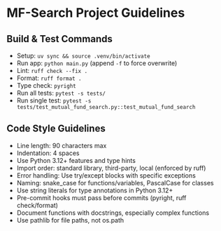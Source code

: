 # MF-Search Project Guidelines

## Build & Test Commands
- Setup: `uv sync && source .venv/bin/activate`
- Run app: `python main.py` (append `-f` to force overwrite)
- Lint: `ruff check --fix .`
- Format: `ruff format .`
- Type check: `pyright`
- Run all tests: `pytest -s tests/`
- Run single test: `pytest -s tests/test_mutual_fund_search.py::test_mutual_fund_search`

## Code Style Guidelines
- Line length: 90 characters max
- Indentation: 4 spaces
- Use Python 3.12+ features and type hints
- Import order: standard library, third-party, local (enforced by ruff)
- Error handling: Use try/except blocks with specific exceptions
- Naming: snake_case for functions/variables, PascalCase for classes
- Use string literals for type annotations in Python 3.12+
- Pre-commit hooks must pass before commits (pyright, ruff check/format)
- Document functions with docstrings, especially complex functions
- Use pathlib for file paths, not os.path
